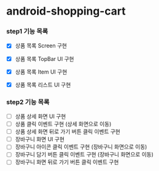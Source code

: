 # android-shopping-cart

### step1 기능 목록
- [x] 상품 목록 Screen 구현
- [x] 상품 목록 TopBar UI 구현
- [x] 상품 목록 Item UI 구현 
- [x] 상품 목록 리스트 UI 구현


### step2 기능 목록
- [ ] 상품 상세 화면 UI 구현
- [ ] 상품 클릭 이벤트 구현 (상세 화면으로 이동)
- [ ] 상품 상세 화면 뒤로 가기 버튼 클릭 이벤트 구현
- [ ] 장바구니 화면 UI 구현
- [ ] 장바구니 아이콘 클릭 이벤트 구현 (장바구니 화면으로 이동)
- [ ] 장바구니 담기 버튼 클릭 이벤트 구현 (장바구니 화면으로 이동)
- [ ] 장바구니 화면 뒤로 가기 버튼 클릭 이벤트 구현
